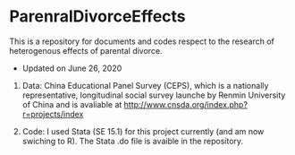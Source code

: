 # ParenralDivorceEffects

This is a repository for documents and codes respect to the research of heterogenous effects of parental divorce.

* Updated on June 26, 2020

1. Data: China Educational Panel Survey (CEPS), which is a nationally representative, longitudinal social survey launche by Renmin University of China and is avaliable at http://www.cnsda.org/index.php?r=projects/index

2. Code: I used Stata (SE 15.1) for this project currently (and am now swiching to R). The Stata .do file is avaible in the repository.

